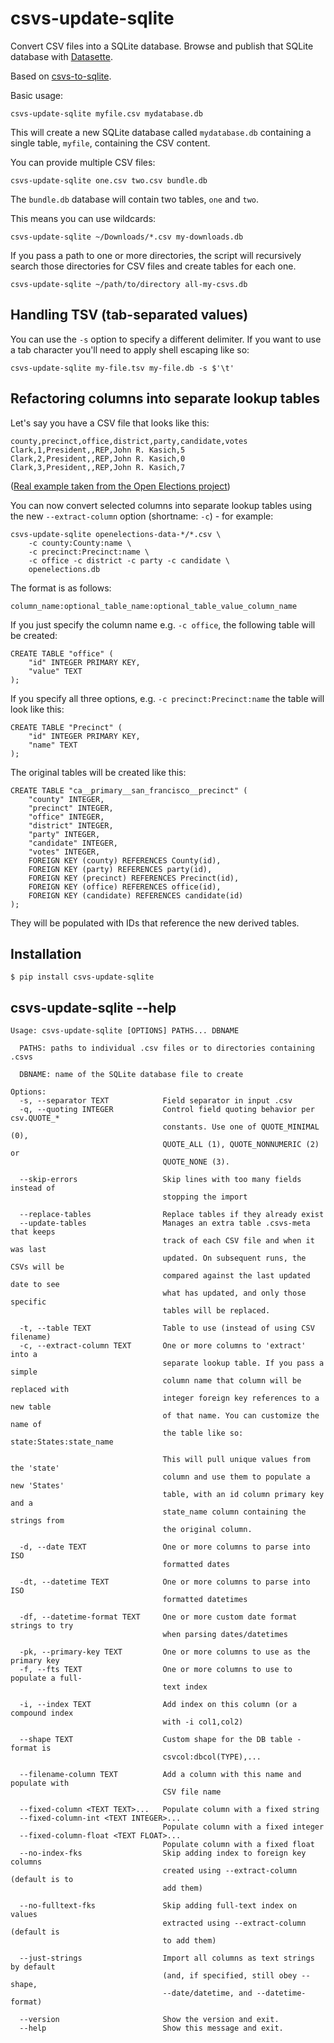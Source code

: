# csvs-update-sqlite

Convert CSV files into a SQLite database. Browse and publish that SQLite database with [Datasette](https://github.com/simonw/datasette).

Based on [csvs-to-sqlite](https://github.com/simonw/csvs-to-sqlite).

Basic usage:

    csvs-update-sqlite myfile.csv mydatabase.db

This will create a new SQLite database called `mydatabase.db` containing a
single table, `myfile`, containing the CSV content.

You can provide multiple CSV files:

    csvs-update-sqlite one.csv two.csv bundle.db

The `bundle.db` database will contain two tables, `one` and `two`.

This means you can use wildcards:

    csvs-update-sqlite ~/Downloads/*.csv my-downloads.db

If you pass a path to one or more directories, the script will recursively
search those directories for CSV files and create tables for each one.

    csvs-update-sqlite ~/path/to/directory all-my-csvs.db

## Handling TSV (tab-separated values)

You can use the `-s` option to specify a different delimiter. If you want
to use a tab character you'll need to apply shell escaping like so:

    csvs-update-sqlite my-file.tsv my-file.db -s $'\t'

## Refactoring columns into separate lookup tables

Let's say you have a CSV file that looks like this:

    county,precinct,office,district,party,candidate,votes
    Clark,1,President,,REP,John R. Kasich,5
    Clark,2,President,,REP,John R. Kasich,0
    Clark,3,President,,REP,John R. Kasich,7

([Real example taken from the Open Elections project](https://github.com/openelections/openelections-data-sd/blob/master/2016/20160607__sd__primary__clark__precinct.csv))

You can now convert selected columns into separate lookup tables using the new
`--extract-column` option (shortname: `-c`) - for example:

    csvs-update-sqlite openelections-data-*/*.csv \
        -c county:County:name \
        -c precinct:Precinct:name \
        -c office -c district -c party -c candidate \
        openelections.db

The format is as follows:

    column_name:optional_table_name:optional_table_value_column_name

If you just specify the column name e.g. `-c office`, the following table will
be created:

    CREATE TABLE "office" (
        "id" INTEGER PRIMARY KEY,
        "value" TEXT
    );

If you specify all three options, e.g. `-c precinct:Precinct:name` the table
will look like this:

    CREATE TABLE "Precinct" (
        "id" INTEGER PRIMARY KEY,
        "name" TEXT
    );

The original tables will be created like this:

    CREATE TABLE "ca__primary__san_francisco__precinct" (
        "county" INTEGER,
        "precinct" INTEGER,
        "office" INTEGER,
        "district" INTEGER,
        "party" INTEGER,
        "candidate" INTEGER,
        "votes" INTEGER,
        FOREIGN KEY (county) REFERENCES County(id),
        FOREIGN KEY (party) REFERENCES party(id),
        FOREIGN KEY (precinct) REFERENCES Precinct(id),
        FOREIGN KEY (office) REFERENCES office(id),
        FOREIGN KEY (candidate) REFERENCES candidate(id)
    );

They will be populated with IDs that reference the new derived tables.

## Installation

    $ pip install csvs-update-sqlite

## csvs-update-sqlite --help

<!-- [[[cog
import cog
from csvs_update_sqlite import cli
from click.testing import CliRunner
runner = CliRunner()
result = runner.invoke(cli.cli, ["--help"])
help = result.output.replace("Usage: cli", "Usage: csvs-update-sqlite")
cog.out(
    "```\n{}\n```".format(help)
)
]]] -->
```
Usage: csvs-update-sqlite [OPTIONS] PATHS... DBNAME

  PATHS: paths to individual .csv files or to directories containing .csvs

  DBNAME: name of the SQLite database file to create

Options:
  -s, --separator TEXT            Field separator in input .csv
  -q, --quoting INTEGER           Control field quoting behavior per csv.QUOTE_*
                                  constants. Use one of QUOTE_MINIMAL (0),
                                  QUOTE_ALL (1), QUOTE_NONNUMERIC (2) or
                                  QUOTE_NONE (3).

  --skip-errors                   Skip lines with too many fields instead of
                                  stopping the import

  --replace-tables                Replace tables if they already exist
  --update-tables                 Manages an extra table .csvs-meta that keeps
                                  track of each CSV file and when it was last
                                  updated. On subsequent runs, the CSVs will be
                                  compared against the last updated date to see
                                  what has updated, and only those specific
                                  tables will be replaced.

  -t, --table TEXT                Table to use (instead of using CSV filename)
  -c, --extract-column TEXT       One or more columns to 'extract' into a
                                  separate lookup table. If you pass a simple
                                  column name that column will be replaced with
                                  integer foreign key references to a new table
                                  of that name. You can customize the name of
                                  the table like so:     state:States:state_name
                                  
                                  This will pull unique values from the 'state'
                                  column and use them to populate a new 'States'
                                  table, with an id column primary key and a
                                  state_name column containing the strings from
                                  the original column.

  -d, --date TEXT                 One or more columns to parse into ISO
                                  formatted dates

  -dt, --datetime TEXT            One or more columns to parse into ISO
                                  formatted datetimes

  -df, --datetime-format TEXT     One or more custom date format strings to try
                                  when parsing dates/datetimes

  -pk, --primary-key TEXT         One or more columns to use as the primary key
  -f, --fts TEXT                  One or more columns to use to populate a full-
                                  text index

  -i, --index TEXT                Add index on this column (or a compound index
                                  with -i col1,col2)

  --shape TEXT                    Custom shape for the DB table - format is
                                  csvcol:dbcol(TYPE),...

  --filename-column TEXT          Add a column with this name and populate with
                                  CSV file name

  --fixed-column <TEXT TEXT>...   Populate column with a fixed string
  --fixed-column-int <TEXT INTEGER>...
                                  Populate column with a fixed integer
  --fixed-column-float <TEXT FLOAT>...
                                  Populate column with a fixed float
  --no-index-fks                  Skip adding index to foreign key columns
                                  created using --extract-column (default is to
                                  add them)

  --no-fulltext-fks               Skip adding full-text index on values
                                  extracted using --extract-column (default is
                                  to add them)

  --just-strings                  Import all columns as text strings by default
                                  (and, if specified, still obey --shape,
                                  --date/datetime, and --datetime-format)

  --version                       Show the version and exit.
  --help                          Show this message and exit.

```
<!-- [[[end]]] -->
